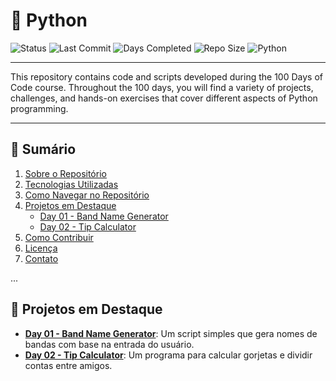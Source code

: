 # 🐍 Python

![Status](https://img.shields.io/badge/Project%20Status-In%20Development-orange?style=flat-square&logo=github)
![Last Commit](https://img.shields.io/github/last-commit/Hildinha/100_Days_Of_Code_Python)
![Days Completed](https://img.shields.io/badge/Days%20Completed-2%2F100-blue)
![Repo Size](https://img.shields.io/github/repo-size/Hildinha/100_Days_Of_Code_Python?color=blue)
![Python](https://img.shields.io/badge/Python-3.11.9-yellow?logo=python&logoColor=white)

<hr>
This repository contains code and scripts developed during the 100 Days of Code course. Throughout the 100 days, you will find a variety of projects, challenges, and hands-on exercises that cover different aspects of Python programming.
<hr>

## 📜 Sumário

1. [Sobre o Repositório](#sobre-o-repositório)
2. [Tecnologias Utilizadas](#tecnologias-utilizadas)
3. [Como Navegar no Repositório](#como-navegar-no-repositório)
4. [Projetos em Destaque](#projetos-em-destaque)
   - [Day 01 - Band Name Generator](Day01-Band-Name-Generator/README.md)
   - [Day 02 - Tip Calculator](Day02-Tip-Calculator/README.md)
5. [Como Contribuir](#como-contribuir)
6. [Licença](#licença)
7. [Contato](#contato)

...

## 🌟 Projetos em Destaque

- **[Day 01 - Band Name Generator](/simple_projects/tip_calculator.py)**: Um script simples que gera nomes de bandas com base na entrada do usuário.
- **[Day 02 - Tip Calculator](Day02-Tip-Calculator/README.md)**: Um programa para calcular gorjetas e dividir contas entre amigos.
